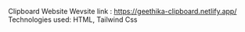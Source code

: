 Clipboard Website 
Wevsite link : https://geethika-clipboard.netlify.app/
Technologies used: HTML, Tailwind Css
